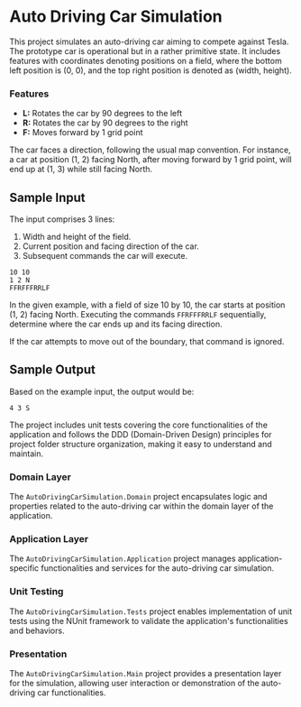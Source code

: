 # Auto Driving Car Simulation

This project simulates an auto-driving car aiming to compete against Tesla. The prototype car is operational but in a rather primitive state. It includes features with coordinates denoting positions on a field, where the bottom left position is (0, 0), and the top right position is denoted as (width, height).

### Features
- **L:** Rotates the car by 90 degrees to the left
- **R:** Rotates the car by 90 degrees to the right
- **F:** Moves forward by 1 grid point

The car faces a direction, following the usual map convention. For instance, a car at position (1, 2) facing North, after moving forward by 1 grid point, will end up at (1, 3) while still facing North.

## Sample Input
The input comprises 3 lines:
1. Width and height of the field.
2. Current position and facing direction of the car.
3. Subsequent commands the car will execute.

```
10 10
1 2 N
FFRFFFRRLF
```
In the given example, with a field of size 10 by 10, the car starts at position (1, 2) facing North. Executing the commands `FFRFFFRRLF` sequentially, determine where the car ends up and its facing direction.

If the car attempts to move out of the boundary, that command is ignored.

## Sample Output
Based on the example input, the output would be:

```
4 3 S
```

The project includes unit tests covering the core functionalities of the application and follows the DDD (Domain-Driven Design) principles for project folder structure organization, making it easy to understand and maintain.

### Domain Layer
The `AutoDrivingCarSimulation.Domain` project encapsulates logic and properties related to the auto-driving car within the domain layer of the application.

### Application Layer
The `AutoDrivingCarSimulation.Application` project manages application-specific functionalities and services for the auto-driving car simulation.

### Unit Testing
The `AutoDrivingCarSimulation.Tests` project enables implementation of unit tests using the NUnit framework to validate the application's functionalities and behaviors.

### Presentation
The `AutoDrivingCarSimulation.Main` project provides a presentation layer for the simulation, allowing user interaction or demonstration of the auto-driving car functionalities.